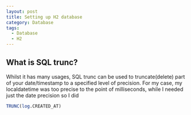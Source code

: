 ```yaml
---
layout: post
title: Setting up H2 database 
category: Database
tags:
  - Database
  - H2
---
```

## What is SQL trunc?
Whilst it has many usages, SQL trunc can be used to truncate(delete) part 
of your date/timestamp to a specified level of precision. For my case, my 
localdatetime was too precise to the point of milliseconds, while I needed 
just the date precision so I did 

```sql
TRUNC(log.CREATED_AT)
```

